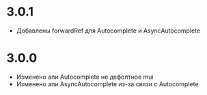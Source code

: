 # 3.0.1

- Добавлены forwardRef для Autocomplete и AsyncAutocomplete


# 3.0.0

- Изменено апи Autocomplete не дефолтное mui
- Изменено апи AsyncAutocomplete из-за связи с Autocomplete
